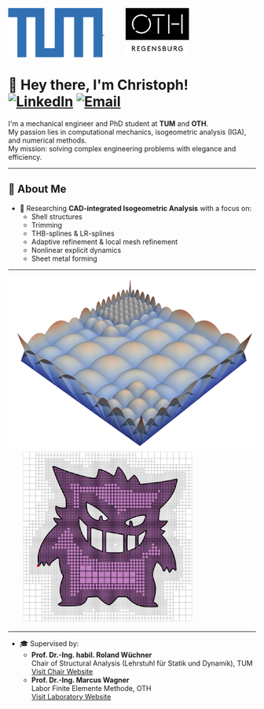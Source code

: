 <div align="left">
  <a href="https://www.tum.de" target="_blank">
    <img src="./tum.png" alt="TUM Logo" height="100" style="vertical-align:middle;"/>
  </a>
  &nbsp;&nbsp;&nbsp;&nbsp;&nbsp;&nbsp;&nbsp;&nbsp;&nbsp;&nbsp;
  <a href="https://www.oth-regensburg.de" target="_blank">
    <img src="./oth.jpg" alt="OTH Regensburg Logo" height="100" style="vertical-align:middle;"/>
  </a>
</div>



# 👋 Hey there, I'm Christoph! [![LinkedIn](https://img.shields.io/badge/-LinkedIn-0A66C2?style=flat&logo=linkedin&logoColor=white)](https://www.linkedin.com/in/christoph-hollweck-5962ab231/) [![Email](https://img.shields.io/badge/-Email-D14836?style=flat&logo=gmail&logoColor=white)](mailto:hollweck.christoph@gmail.com)

I'm a mechanical engineer and PhD student at **TUM** and **OTH**.  
My passion lies in computational mechanics, isogeometric analysis (IGA), and numerical methods.  
My mission: solving complex engineering problems with elegance and efficiency.

---

## 🔬 About Me

- 🧠 Researching **CAD-integrated Isogeometric Analysis** with a focus on:
  - Shell structures
  - Trimming
  - THB-splines & LR-splines
  - Adaptive refinement & local mesh refinement
  - Nonlinear explicit dynamics
  - Sheet metal forming

---
 
  <div align="left">
    <img src="./basis.png" alt="Basis" height="350"/>
    &nbsp;&nbsp;&nbsp;&nbsp;&nbsp;&nbsp;
    <img src="./Gengar.png" alt="Gengar" height="350"/>
  </div>

   ---

- 🎓 Supervised by:
  - **Prof. Dr.-Ing. habil. Roland Wüchner**  
    Chair of Structural Analysis (Lehrstuhl für Statik und Dynamik), TUM  
    [Visit Chair Website](https://www.cee.ed.tum.de/st/startseite/)
  - **Prof. Dr.-Ing. Marcus Wagner**  
    Labor Finite Elemente Methode, OTH  
    [Visit Laboratory Website](https://maschinenbau.oth-regensburg.de/labore/fem)

